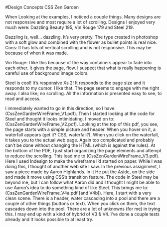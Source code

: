 #Design Concepts
CSS Zen Garden

When Looking at the examples, I noticed a couple things. Many designs are not responsive and most require a lot of scrolling. Designs I enjoyed very much were: Dazzling Beauty 195, Vin Rouge 179 and Steel 219. 

Dazzling is, well… dazzling. It’s very pretty. The type created in photoshop with a soft glow and combined with the flower as bullet points is real nice. Cons: It has lots of vertical scrolling and is not responsive. This may be because of when it was made.

Vin Rouge: I like this because of the way containers appear to fade into each other. It gives the page, flow. I suspect that what is really happening is careful use of background image colors.

Steel is cool! It’s responsive Xs 2! It responds to the page size and it responds to my cursor. I like that. The page seems to engage with me right away. I also like; no scrolling. All the information is presented easy to see, to read and access. 

I immediately wanted to go in this direction, so I have: (CssZenGardenWireFrame_V1.pdf). Then I started looking at the code for Steel and thought it looks intimidating. I moved on to: (CssZenGardenWireFrame_V2.pdf). Looking at the top of this pdf, you see, the page starts with a simple picture and header. When you hover on it, a waterfall appears (get it? CSS, waterfall?). When you click on the waterfall, it takes you to the actual web page. Again too complicated and probably can’t be done without changing the HTML (which is against the rules). 
At the bottom of the PDF, I just start organizing the page elements and attempt to reduce the scrolling. This lead me to (CssZenGardenWireFrame_V3.pdf). Here I used Indesign to make the wireframe I’d started on paper. While I was doing this, I thought of another web site I saw.
In the previous assignment, I saw a piece made by Aaron Highlands. In it He put the Aside, on the side and made it move using CSS’s transition feature. The code in Steel may be beyond me, but I can follow what Aaron did and I thought I might be able to use Aaron’s idea to do something kind of like Steel. This brings me to: (CssZenGardenWireFrame_V4a.pdf [and V4b]). Here, I start with a very clean scene. There is a header, water cascading into a pool and there are a couple of other things (buttons or text). When you click on them, the text cascades down into the pool. There are a lot of unknowns (for me) in trying this. I may end up with a kind of hybrid of V3 & V4. I’ve done a couple tests already and It looks possible to at least try. 







